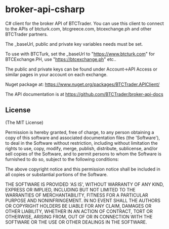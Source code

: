 # broker-api-csharp
C# client for the broker API of BTCTrader. You can use this client to connect to the APIs of btcturk.com, btcgreece.com, btcexchange.ph and other BTCTrader partners.

The _baseUrl, public and private key variables needs must be set.

To use with BTCTurk, set the _baseUrl to "https://www.btcturk.com" for BTCExchange.PH, use "https://btcexchange.ph" etc..

The public and private keys can be found under Account->API Access or similar pages in your account on each exchange.

Nuget package at: https://www.nuget.org/packages/BTCTrader.APIClient/

The API documentation is at https://github.com/BTCTrader/broker-api-docs

## License

(The MIT License)

Permission is hereby granted, free of charge, to any person obtaining a copy of this software and associated documentation files (the 'Software'), to deal in the Software without restriction, including without limitation the rights to use, copy, modify, merge, publish, distribute, sublicense, and/or sell copies of the Software, and to permit persons to whom the Software is furnished to do so, subject to the following conditions:

The above copyright notice and this permission notice shall be included in all copies or substantial portions of the Software.

THE SOFTWARE IS PROVIDED 'AS IS', WITHOUT WARRANTY OF ANY KIND, EXPRESS OR IMPLIED, INCLUDING BUT NOT LIMITED TO THE WARRANTIES OF MERCHANTABILITY, FITNESS FOR A PARTICULAR PURPOSE AND NONINFRINGEMENT. IN NO EVENT SHALL THE AUTHORS OR COPYRIGHT HOLDERS BE LIABLE FOR ANY CLAIM, DAMAGES OR OTHER LIABILITY, WHETHER IN AN ACTION OF CONTRACT, TORT OR OTHERWISE, ARISING FROM, OUT OF OR IN CONNECTION WITH THE SOFTWARE OR THE USE OR OTHER DEALINGS IN THE SOFTWARE.
